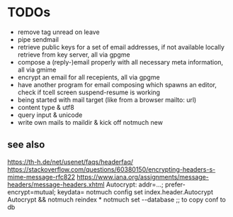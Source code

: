 TODOs
==

- remove tag unread on leave
- pipe sendmail
- retrieve public keys for a set of email addresses, if not available locally retrieve from key server, all via gpgme
- compose a (reply-)email properly with all necessary meta information, all via gmime
- encrypt an email for all recepients, all via gpgme
- have another program for email composing which spawns an editor, check if tcell screen suspend-resume is working
- being started with mail target (like from a browser mailto: url)
- content type & utf8
- query input & unicode
- write own mails to maildir & kick off notmuch new

see also
--

https://th-h.de/net/usenet/faqs/headerfaq/
https://stackoverflow.com/questions/60380150/encrypting-headers-s-mime-message-rfc822
https://www.iana.org/assignments/message-headers/message-headers.xhtml
Autocrypt: addr=...; prefer-encrypt=mutual; keydata=
notmuch config set index.header.Autocrypt Autocrypt && notmuch reindex \*
notmuch set --database ;; to copy conf to db

